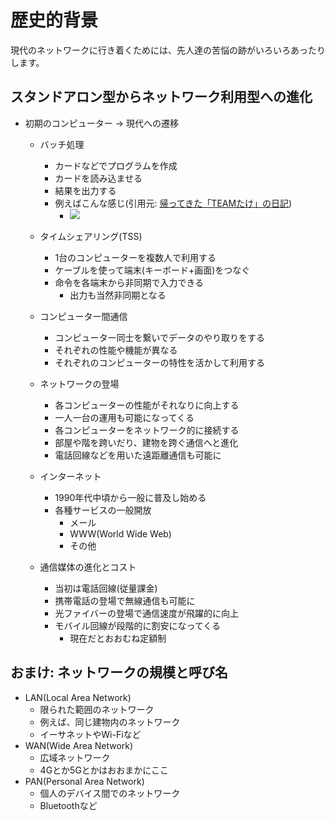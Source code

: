 # 歴史的背景

現代のネットワークに行き着くためには、先人達の苦悩の跡がいろいろあったりします。

## スタンドアロン型からネットワーク利用型への進化

* 初期のコンピューター → 現代への遷移
    * バッチ処理
        * カードなどでプログラムを作成
        * カードを読み込ませる
        * 結果を出力する
        * 例えばこんな感じ(引用元: [帰ってきた「TEAMたけ」の日記](https://takeshi704.blog.fc2.com/blog-entry-2816.html))
            * ![](https://blog-imgs-172.fc2.com/t/a/k/takeshi704/IMG_0966.jpeg)

    * タイムシェアリング(TSS)
        * 1台のコンピューターを複数人で利用する
        * ケーブルを使って端末(キーボード+画面)をつなぐ
        * 命令を各端末から非同期で入力できる
            * 出力も当然非同期となる
    * コンピューター間通信
        * コンピューター同士を繋いでデータのやり取りをする
        * それぞれの性能や機能が異なる
        * それぞれのコンピューターの特性を活かして利用する
    * ネットワークの登場
        * 各コンピューターの性能がそれなりに向上する
        * 一人一台の運用も可能になってくる
        * 各コンピューターをネットワーク的に接続する
        * 部屋や階を跨いだり、建物を跨ぐ通信へと進化
        * 電話回線などを用いた遠距離通信も可能に
    * インターネット
        * 1990年代中頃から一般に普及し始める
        * 各種サービスの一般開放
            * メール
            * WWW(World Wide Web)
            * その他
    * 通信媒体の進化とコスト
        * 当初は電話回線(従量課金)
        * 携帯電話の登場で無線通信も可能に
        * 光ファイバーの登場で通信速度が飛躍的に向上
        * モバイル回線が段階的に割安になってくる
            * 現在だとおおむね定額制

## おまけ: ネットワークの規模と呼び名

* LAN(Local Area Network)
    * 限られた範囲のネットワーク
    * 例えば、同じ建物内のネットワーク
    * イーサネットやWi-Fiなど
* WAN(Wide Area Network)
    * 広域ネットワーク
    * 4Gとか5Gとかはおおまかにここ
* PAN(Personal Area Network)
    * 個人のデバイス間でのネットワーク
    * Bluetoothなど
